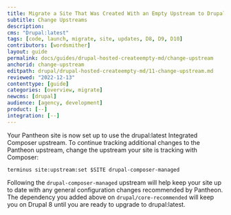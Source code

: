 ```yaml
---
title: Migrate a Site That Was Created With an Empty Upstream to Drupal:latest
subtitle: Change Upstreams
description: 
cms: "Drupal:latest"
tags: [code, launch, migrate, site, updates, D8, D9, D10]
contributors: [wordsmither]
layout: guide
permalink: docs/guides/drupal-hosted-createempty-md/change-upstream
anchorid: change-upstream
editpath: drupal/drupal-hosted-createempty-md/11-change-upstream.md
reviewed: "2022-12-13"
contenttype: [guide]
categories: [overview, migrate]
newcms: [drupal]
audience: [agency, development]
product: [--]
integration: [--]
---
```


Your Pantheon site is now set up to use the drupal:latest Integrated Composer upstream. To continue tracking additional changes to the Pantheon upstream, change the upstream your site is tracking with Composer:

```bash{promptUser:user}
terminus site:upstream:set $SITE drupal-composer-managed
```

Following the `drupal-composer-managed` upstream will help keep your site up to date with any general configuration changes recommended by Pantheon. The dependency you added above on `drupal/core-recommended` will keep you on Drupal 8 until you are ready to upgrade to drupal:latest.
